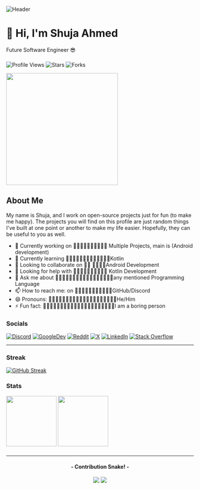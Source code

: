 <!--**Github/Github** is a ✨ _special_ ✨ repository because its `README.md` (this file) appears on your GitHub profile.-->
![Header](https://github.com/cool-dev-code/cool-dev-code/blob/images/github-header-image.png)
# 👋 Hi, I'm Shuja Ahmed
Future Software Engineer 😎
###
<p align="left">
<img src="https://komarev.com/ghpvc/?username=cool-dev-code&label=Profile%20Views&color=0077B5&style=flat" alt="Profile Views" />
<img src="https://img.shields.io/badge/dynamic/json?&label=Stars&color=009933&style=flat&style=for-the-badge&query=%24.stars&url=https://api.github-star-counter.workers.dev/user/cool-dev-code" alt="Stars" ></a>
<img src="https://img.shields.io/badge/dynamic/json?&label=Forks&color=D14836&style=flat&style=for-the-badge&query=%24.forks&url=https://api.github-star-counter.workers.dev/user/cool-dev-code" alt="Forks"></a>
</p>
<a href="https://discord.com/users/754742219587584080"><img align="center" width="300" src="https://lanyard.cnrad.dev/api/754742219587584080"/></a>

## About Me
My name is Shuja, and I work on open-source projects just for fun (to make me happy).
The projects you will find on this profile are just random things I've built at one point or another to make my life easier.
Hopefully, they can be useful to you as well.

- 🔭 Currently working on ᲼᲼᲼᲼᲼᲼᲼᲼᲼᲼ Multiple Projects, main is (Android development)
- 🌱 Currently learning ᲼᲼᲼᲼᲼᲼᲼᲼᲼᲼᲼᲼᲼Kotlin
- 👯 Looking to collaborate on ᲼᲼ ᲼᲼᲼᲼Android Development
- 🤔 Looking for help with ᲼᲼᲼᲼᲼᲼᲼᲼᲼᲼ Kotlin Development
- 💬 Ask me about ᲼᲼᲼᲼᲼᲼᲼᲼᲼᲼᲼᲼᲼᲼᲼᲼᲼any mentioned Programming Language
- 📫 How to reach me: on ᲼᲼᲼᲼᲼᲼᲼᲼᲼᲼᲼GitHub/Discord
- 😄 Pronouns: ᲼᲼᲼᲼᲼᲼᲼᲼᲼᲼᲼᲼᲼᲼᲼᲼᲼᲼᲼᲼He/Him
- ⚡ Fun fact: ᲼᲼᲼᲼᲼᲼᲼᲼᲼᲼᲼᲼᲼᲼᲼᲼᲼᲼᲼᲼᲼I am a boring person

### Socials
[![Discord](https://img.shields.io/badge/Discord-%237289DA.svg?logo=discord&color=5865F2&logoColor=white)](https://discord.gg/9mjwNGJHWH) [![GoogleDev](https://img.shields.io/badge/Google%20Dev-%231877F2.svg?logo=Google&logoColor=white&color=cc0000)](https://g.dev/ShujaAhmed) [![Reddit](https://img.shields.io/badge/Reddit-%23FF4500.svg?logo=Reddit&logoColor=white)](https://www.reddit.com/user/Shuja_Ahmed/) [![X](https://img.shields.io/badge/%20Twitter-%231877F2.svg?logo=X&logoColor=white&color=000000)](https://twitter.com/Shuja__Ahmed ) [![LinkedIn](https://img.shields.io/badge/LinkedIn-%230077B5.svg?logo=linkedin&logoColor=white)](https://www.linkedin.com/in/shuja-ahmed-380b0515a/) [![Stack Overflow](https://img.shields.io/badge/-Stackoverflow-FE7A16?logo=stack-overflow&logoColor=white)](https://stackoverflow.com/users/27968719/shuja-ahmed)

[hidden]:[![Instagram](https://img.shields.io/badge/Instagram-833AB4?style=for-the-badge&logo=instagram&logoColor=white)](https://instagram.com/shuja_plays)
[hidden]:[![YouTube](https://img.shields.io/badge/Youtube-FF0000?style=for-the-badge&logo=youtube&logoColor=white)](https://youtube.com/@ShujaPlays)

---
### Streak
[![GitHub Streak](https://streak-stats.demolab.com?user=cool-dev-code&theme=tokyonight&bg_color=ffffff&border_radius=25&hide_border=true)](https://git.io/streak-stats)

### Stats
<div>
  <img height="135px" src="https://github-readme-stats.vercel.app/api?username=cool-dev-code&theme=tokyonight&show_icons=true&hide_title=true&hide_border=true&border_radius=25&hide_rank=true&include_all_commits=true&count_private=true&line_height=21">
  <img height="135px" src="https://github-readme-stats.vercel.app/api/top-langs/?username=cool-dev-code&theme=tokyonight&&hide_title=true&hide_border=true&border_radius=25&layout=compact&langs_count=4">
</div>

###
---
<h4 align="center">- Contribution Snake! -</h4>
<p align="center">
    <img src="https://github.com/cool-dev-code/cool-dev-code/blob/images/github-contribution-grid-snake.svg#gh-light-mode-only"/>
    <img src="https://github.com/cool-dev-code/cool-dev-code/blob/images/github-contribution-grid-snake-dark.svg#gh-dark-mode-only"/>
</p>
